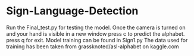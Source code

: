 # Sign-Language-Detection

Run the Final_test.py for testing the model. Once the camera is turned on and your hand is visible in a new window press c to predict the alphabet. press q for exit.
Model training can be found in Sign1.py
The data used for training has been taken from grassknoted/asl-alphabet on kaggle.com
  
